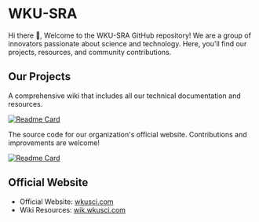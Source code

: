 <!--
**Here are some ideas to get you started:**

🙋‍♀️ A short introduction - what is your organization all about?
🌈 Contribution guidelines - how can the community get involved?
👩‍💻 Useful resources - where can the community find your docs? Is there anything else the community should know?
🍿 Fun facts - what does your team eat for breakfast?
🧙 Remember, you can do mighty things with the power of [Markdown](https://docs.github.com/github/writing-on-github/getting-started-with-writing-and-formatting-on-github/basic-writing-and-formatting-syntax)
-->

# WKU-SRA

Hi there 👋, Welcome to the WKU-SRA GitHub repository! We are a group of innovators passionate about science and technology. Here, you'll find our projects, resources, and community contributions.


## Our Projects

A comprehensive wiki that includes all our technical documentation and resources.

[![Readme Card](https://github-readme-stats.vercel.app/api/pin/?username=WKU-SRA&repo=WKU-WIKI)](https://github.com/WKU-SRA/WKU-WIKI)   


The source code for our organization's official website. Contributions and improvements are welcome!

[![Readme Card](https://github-readme-stats.vercel.app/api/pin/?username=WKU-SRA&repo=WKU-SRA-Website)](https://github.com/WKU-SRA/WKU-SRA-Website)


##  Official Website

- Official Website: [wkusci.com](https://www.wkusci.com)
- Wiki Resources: [wik.wkusci.com](https://wik.wkusci.com)

